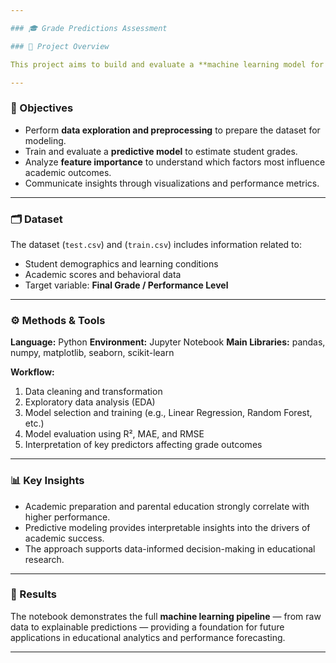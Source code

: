 ```yaml
---

### 🎓 Grade Predictions Assessment

### 📘 Project Overview

This project aims to build and evaluate a **machine learning model for predicting student grades** based on demographic, academic, and behavioral factors. Using the dataset `test.csv` and (`train.csv`), the notebook demonstrates how predictive analytics can be used to assess academic performance and identify key contributors to student success.

---
```


### 🧠 Objectives

* Perform **data exploration and preprocessing** to prepare the dataset for modeling.
* Train and evaluate a **predictive model** to estimate student grades.
* Analyze **feature importance** to understand which factors most influence academic outcomes.
* Communicate insights through visualizations and performance metrics.

---

### 🗂️ Dataset

The dataset (`test.csv`) and (`train.csv`) includes information related to:

* Student demographics and learning conditions
* Academic scores and behavioral data
* Target variable: **Final Grade / Performance Level**

---

### ⚙️ Methods & Tools

**Language:** Python
**Environment:** Jupyter Notebook
**Main Libraries:** pandas, numpy, matplotlib, seaborn, scikit-learn

**Workflow:**

1. Data cleaning and transformation
2. Exploratory data analysis (EDA)
3. Model selection and training (e.g., Linear Regression, Random Forest, etc.)
4. Model evaluation using R², MAE, and RMSE
5. Interpretation of key predictors affecting grade outcomes

---

### 📊 Key Insights

* Academic preparation and parental education strongly correlate with higher performance.
* Predictive modeling provides interpretable insights into the drivers of academic success.
* The approach supports data-informed decision-making in educational research.

---

### 🧾 Results

The notebook demonstrates the full **machine learning pipeline** — from raw data to explainable predictions — providing a foundation for future applications in educational analytics and performance forecasting.

---

